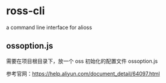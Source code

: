 # ross-cli

a command line interface for alioss

## ossoption.js

需要在项目根目录下，放一个 oss 初始化的配置文件 ossoption.js

参考官网：https://help.aliyun.com/document_detail/64097.html
